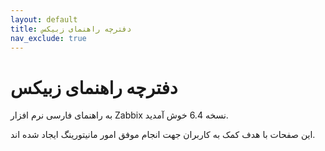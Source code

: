 ```yaml
---
layout: default
title: دفترچه راهنمای زبیکس
nav_exclude: true
---
```


# دفترچه راهنمای زبیکس

به راهنمای فارسی نرم افزار Zabbix نسخه 6.4 خوش آمدید.

این صفحات با هدف کمک به کاربران جهت انجام موفق امور مانیتورینگ ایجاد شده اند.
